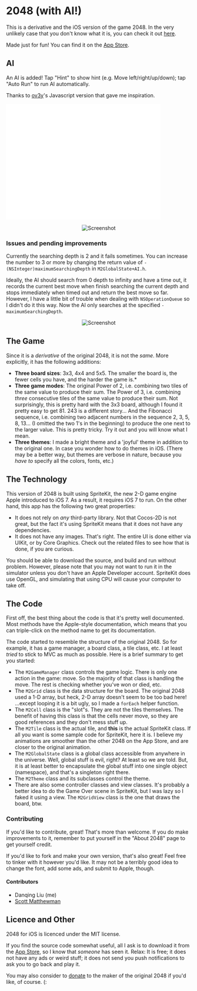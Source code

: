 # 2048 (with AI!)

This is a derivative and the iOS version of the game 2048. In the very unlikely case that you don't know what it is, you can check it out [here](https://github.com/gabrielecirulli/2048).

Made just for fun! You can find it on the [App Store](https://itunes.apple.com/us/app/2048-and-more!/id848859070?ls=1&mt=8).

## AI

An AI is added! Tap "Hint" to show hint (e.g. Move left/right/up/down); tap "Auto Run" to run AI automatically.

Thanks to [ov3y](https://github.com/ov3y/2048-AI)'s Javascript version that gave me inspiration.

<iframe width="420" height="315" src="//www.youtube.com/embed/GF0ANNPpF8E" frameborder="0" allowfullscreen></iframe>

<p align="center">
  <img src="https://raw.githubusercontent.com/DJBen/2048/master/iOS%20Simulator%20Screen%20shot%20May%2011,%202014,%205.06.45%20AM.png" alt="Screenshot"/>
</p>

### Issues and pending improvements

Currently the searching depth is 2 and it fails sometimes. You can increase the number to 3 or more by changing the return value of `- (NSInteger)maximumSearchingDepth` in `M2GlobalState+AI.h`.

Ideally, the AI should search from 0 depth to infinity and have a time out, it records the current best move when finish searching the current depth and stops immediately when timed out and return the best move so far. However, I have a little bit of trouble when dealing with `NSOperationQueue` so I didn't do it this way. Now the AI only searches at the specified `-maximumSearchingDepth`.

<p align="center">
  <img src="http://a4.mzstatic.com/us/r30/Purple4/v4/a4/f8/af/a4f8af1d-3878-0817-859d-de76bae169c7/screen568x568.jpeg" alt="Screenshot"/>
</p>

## The Game

Since it is a *derivative* of the original 2048, it is not the *same*. More explicitly, it has the following additions:

* **Three board sizes**: 3x3, 4x4 and 5x5. The smaller the board is, the fewer cells you have, and the harder the game is.* 
* **Three game modes**: The original Power of 2, i.e. combining two tiles of the same value to produce their sum. The Power of 3, i.e. combining *three* consecutive tiles of the same value to produce their sum. Not surprisingly, this is pretty hard with the 3x3 board, although I found it pretty easy to get 81. 243 is a different story... And the Fibonacci sequence, i.e. combining two adjacent numbers in the sequence 2, 3, 5, 8, 13... (I omitted the two 1's in the beginning) to produce the one next to the larger value. This is pretty tricky. Try it out and you will know what I mean.
* **Three themes**: I made a bright theme and a 'joyful' theme in addition to the original one. In case you wonder how to do themes in iOS. (There may be a better way, but themes are verbose in nature, because you *have to* specify all the colors, fonts, etc.)

## The Technology

This version of 2048 is built using SpriteKit, the new 2-D game engine Apple introduced to iOS 7. As a result, it requires iOS 7 to run. On the other hand, this app has the following two great properties:

* It does not rely on *any* third-party library. Not that Cocos-2D is not great, but the fact it's using SpriteKit means that it does not have any dependencies.
* It does not have any images. That's right. The entire UI is done either via UIKit, or by Core Graphics. Check out the related files to see how that is done, if you are curious.

You should be able to download the source, and build and run without problem. However, please note that you may not want to run it in the simulator unless you don't have an Apple Developer account. SpriteKit does use OpenGL, and simulating that using CPU will cause your computer to take off.

## The Code

First off, the best thing about the code is that it's pretty well documented. Most methods have the Apple-style documentation, which means that you can triple-click on the method name to get its documentation.

The code started to resemble the structure of the original 2048. So for example, it has a game manager, a board class, a tile class, etc. I at least *tried* to stick to MVC as much as possible. Here is a brief summary to get you started:

* The `M2GameManager` class controls the game logic. There is only one action in the game: move. So the majority of that class is handling the move. The rest is checking whether you've won or died, etc.
* The `M2Grid` class is the data structure for the board. The original 2048 used a 1-D array, but heck, 2-D array doesn't seem to be too bad here! ...except looping it is a bit ugly, so I made a `forEach` helper function.
* The `M2Cell` class is the "slot"s. They are not the tiles themselves. The benefit of having this class is that the cells never move, so they are good references and they don't mess stuff up.
* The `M2Tile` class is the actual tile, and **this** is the actual SpriteKit class. If all you want is some sample code for SpriteKit, here it is. I believe my animations are smoother than the other 2048 on the App Store, and are closer to the original animation.
* The `M2GlobalState` class is a global class accessible from anywhere in the universe. Well, global stuff is evil, right? At least so we are told. But, it is at least better to encapsulate the global stuff into one single object (namespace), and that's a singleton right there.
* The `M2Theme` class and its subclasses control the theme.
* There are also some controller classes and view classes. It's probably a better idea to do the Game Over scene in SpriteKit, but I was lazy so I faked it using a view. The `M2GridView` class is the one that draws the board, btw.

### Contributing

If you'd like to contribute, great! That's more than welcome. If you do make improvements to it, remember to put yourself in the "About 2048" page to get yourself credit.

If you'd like to fork and make your own version, that's also great! Feel free to tinker with it however you'd like. It may not be a terribly good idea to change the font, add some ads, and submit to Apple, though.

#### Contributors

* Danqing Liu (me)
* [Scott Matthewman](https://github.com/scottmatthewman)


## Licence and Other

2048 for iOS is licenced under the MIT license.

If you find the source code somewhat useful, all I ask is to download it from the [App Store](https://itunes.apple.com/us/app/2048-and-more!/id848859070?ls=1&mt=8), so I know that *someone* has seen it. Relax: It is free; it does not have any ads or weird stuff; it does not send you push notifications to ask you to go back and play it.

You may also consider to [donate](https://github.com/gabrielecirulli/2048) to the maker of the original 2048 if you'd like, of course. (:
